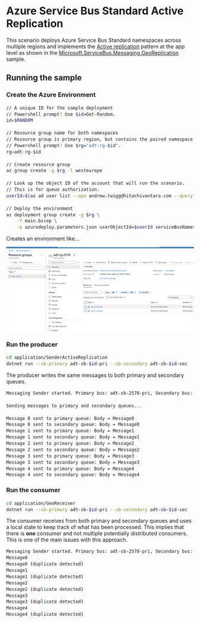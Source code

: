# Azure Service Bus Standard Active Replication

This scenario deploys Azure Service Bus Standard namespaces across multiple regions and implements the [Active replication](https://docs.microsoft.com/en-us/azure/service-bus-messaging/service-bus-outages-disasters#active-replication) pattern at the app level as shown in the [Microsoft.ServiceBus.Messaging GeoReplication](https://github.com/Azure/azure-service-bus/tree/master/samples/DotNet/Microsoft.ServiceBus.Messaging/GeoReplication) sample.

## Running the sample

### Create the Azure Environment

```sh
// A unique ID for the sample deployment
// Powershell prompt? Use $id=Get-Random.
id=$RANDOM

// Resource group name for both namespaces
// Resource group is primary region, but contains the paired namespace in secondary region
// Powershell prompt? Use $rg="adt-rg-$id".
rg=adt-rg-$id

// Create resource group
az group create -g $rg -l westeurope

// Look up the object ID of the account that will run the scenario.
// This is for queue authorization.
userId=$(az ad user list --upn andrew.twigg@hitachivantara.com --query "[].objectId" -o tsv)

// Deploy the environment
az deployment group create -g $rg \
    -f main.bicep \
    -p azuredeploy.parameters.json userObjectId=$userId serviceBusNamespaceNamePrimary=adt-sb-$id-pri serviceBusNamespaceNameSecondary=adt-sb-$id-sec
```

Creates an environment like...

![Environment created](.assets/service-bus-standard-pri-sec.png)

### Run the producer

```sh
cd application/SenderActiveReplication
dotnet run --sb-primary adt-sb-$id-pri --sb-secondary adt-sb-$id-sec
```

The producer writes the same messages to both primary and secondary queues.

```sh
Messaging Sender started. Primary bus: adt-sb-2578-pri, Secondary bus: adt-sb-2578-sec

Sending messages to primary and secondary queues...

Message 0 sent to primary queue: Body = Message0
Message 0 sent to secondary queue: Body = Message0
Message 1 sent to primary queue: Body = Message1
Message 1 sent to secondary queue: Body = Message1
Message 2 sent to primary queue: Body = Message2
Message 2 sent to secondary queue: Body = Message2
Message 3 sent to primary queue: Body = Message3
Message 3 sent to secondary queue: Body = Message3
Message 4 sent to primary queue: Body = Message4
Message 4 sent to secondary queue: Body = Message4
```

### Run the consumer

```sh
cd application/GeoReceiver
dotnet run --sb-primary adt-sb-$id-pri --sb-secondary adt-sb-$id-sec
```

The consumer receives from both primary and secondary queues and uses a local state to keep track of what has been processed. This implies that there is **one** consumer and not multiple potentially distributed consumers. This is one of the main issues with this approach.

```sh
Messaging Sender started. Primary bus: adt-sb-2578-pri, Secondary bus: adt-sb-2578-sec
Message0
Message0 (duplicate detected)
Message1
Message1 (duplicate detected)
Message2
Message2 (duplicate detected)
Message3
Message3 (duplicate detected)
Message4
Message4 (duplicate detected)
```
